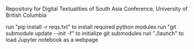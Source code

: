 Repository for Digital Textualities of South Asia Conference, University of British Columbia

run "pip install -r reqs.txt" to install required python modules
run "git submodule update --init -f" to initialize git submodules
run "./launch" to load Jupyter notebook as a webpage
